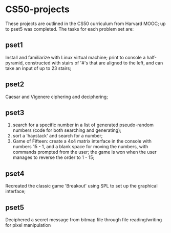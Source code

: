 # CS50-projects

These projects are outlined in the CS50 curriculum from Harvard MOOC; up to pset5 was completed. The tasks for each problem set are:

pset1
-----
Install and familiarize with Linux virtual machine; print to console a half-pyramid, constructed with stairs of '#'s that are aligned to the left, and can take an input of up to 23 stairs;

pset2
-----
Caesar and Vigenere ciphering and deciphering;

pset3
-----
1) search for a specific number in a list of generated pseudo-random numbers (code for both searching and generating);<br/>
2) sort a 'haystack' and search for a number;<br/>
3) Game of Fifteen: create a 4x4 matrix interface in the console with numbers 15 - 1, and a blank space for moving the numbers, with commands prompted from the user; the game is won when the user manages to reverse the order to 1 - 15;

pset4
-----
Recreated the classic game 'Breakout' using SPL to set up the graphical interface;

pset5
-----
Deciphered a secret message from bitmap file through file reading/writing for pixel manipulation
